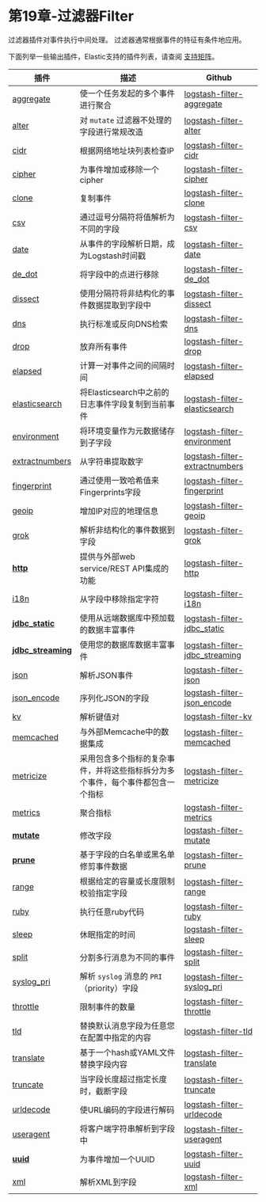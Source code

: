 # 第19章-过滤器Filter

过滤器插件对事件执行中间处理。 过滤器通常根据事件的特征有条件地应用。

下面列举一些输出插件，Elastic支持的插件列表，请查阅 [支持矩阵](https://www.elastic.co/cn/support/matrix)。

| 插件                                                         | 描述                                                         | Github                                                       |
| ------------------------------------------------------------ | ------------------------------------------------------------ | ------------------------------------------------------------ |
| [aggregate](../19-Filter-plugins/aggregate.md)               | 使一个任务发起的多个事件进行聚合                             | [logstash-filter-aggregate](https://github.com/logstash-plugins/logstash-filter-aggregate) |
| [alter](../19-Filter-plugins/alter.md)                       | 对 `mutate` 过滤器不处理的字段进行常规改造                   | [logstash-filter-alter](https://github.com/logstash-plugins/logstash-filter-alter) |
| [cidr](../19-Filter-plugins/cidr.md)                         | 根据网络地址块列表检查IP                                     | [logstash-filter-cidr](https://github.com/logstash-plugins/logstash-filter-cidr) |
| [cipher](../19-Filter-plugins/cipher.md)                     | 为事件增加或移除一个cipher                                   | [logstash-filter-cipher](https://github.com/logstash-plugins/logstash-filter-cipher) |
| [clone](../19-Filter-plugins/clone.md)                       | 复制事件                                                     | [logstash-filter-clone](https://github.com/logstash-plugins/logstash-filter-clone) |
| [csv](../19-Filter-plugins/csv.md)                           | 通过逗号分隔符将值解析为不同的字段                           | [logstash-filter-csv](https://github.com/logstash-plugins/logstash-filter-csv) |
| [date](../19-Filter-plugins/date.md)                         | 从事件的字段解析日期，成为Logstash时间戳                     | [logstash-filter-date](https://github.com/logstash-plugins/logstash-filter-date) |
| [de_dot](../19-Filter-plugins/de_dot.md)                     | 将字段中的点进行移除                                         | [logstash-filter-de_dot](https://github.com/logstash-plugins/logstash-filter-de_dot) |
| [dissect](../19-Filter-plugins/dissect.md)                   | 使用分隔符将非结构化的事件数据提取到字段中                   | [logstash-filter-dissect](https://github.com/logstash-plugins/logstash-filter-dissect) |
| [dns](../19-Filter-plugins/dns.md)                           | 执行标准或反向DNS检索                                        | [logstash-filter-dns](https://github.com/logstash-plugins/logstash-filter-dns) |
| [drop](../19-Filter-plugins/drop.md)                         | 放弃所有事件                                                 | [logstash-filter-drop](https://github.com/logstash-plugins/logstash-filter-drop) |
| [elapsed](../19-Filter-plugins/elapsed.md)                   | 计算一对事件之间的间隔时间                                   | [logstash-filter-elapsed](https://github.com/logstash-plugins/logstash-filter-elapsed) |
| [elasticsearch](../19-Filter-plugins/elasticsearch.md)       | 将Elasticsearch中之前的日志事件字段复制到当前事件            | [logstash-filter-elasticsearch](https://github.com/logstash-plugins/logstash-filter-elasticsearch) |
| [environment](../19-Filter-plugins/environment.md)           | 将环境变量作为元数据储存到子字段                             | [logstash-filter-environment](https://github.com/logstash-plugins/logstash-filter-environment) |
| [extractnumbers](../19-Filter-plugins/extractnumbers.md)     | 从字符串提取数字                                             | [logstash-filter-extractnumbers](https://github.com/logstash-plugins/logstash-filter-extractnumbers) |
| [fingerprint](../19-Filter-plugins/fingerprint.md)           | 通过使用一致哈希值来Fingerprints字段                         | [logstash-filter-fingerprint](https://github.com/logstash-plugins/logstash-filter-fingerprint) |
| [geoip](../19-Filter-plugins/geoip.md)                       | 增加IP对应的地理信息                                         | [logstash-filter-geoip](https://github.com/logstash-plugins/logstash-filter-geoip) |
| [grok](../19-Filter-plugins/grok.md)                         | 解析非结构化的事件数据到字段                                 | [logstash-filter-grok](https://github.com/logstash-plugins/logstash-filter-grok) |
| [**http**](../19-Filter-plugins/http.md)                     | 提供与外部web service/REST API集成的功能                     | [logstash-filter-http](https://github.com/logstash-plugins/logstash-filter-http) |
| [i18n](../19-Filter-plugins/i18n.md)                         | 从字段中移除指定字符                                         | [logstash-filter-i18n](https://github.com/logstash-plugins/logstash-filter-i18n) |
| [**jdbc_static**](../19-Filter-plugins/jdbc_static.md)       | 使用从远端数据库中预加载的数据丰富事件                       | [logstash-filter-jdbc_static](https://github.com/logstash-plugins/logstash-filter-jdbc_static) |
| [**jdbc_streaming**](../19-Filter-plugins/jdbc_streaming.md) | 使用您的数据库数据丰富事件                                   | [logstash-filter-jdbc_streaming](https://github.com/logstash-plugins/logstash-filter-jdbc_streaming) |
| [json](../19-Filter-plugins/json.md)                         | 解析JSON事件                                                 | [logstash-filter-json](https://github.com/logstash-plugins/logstash-filter-json) |
| [json_encode](../19-Filter-plugins/json_encode.md)           | 序列化JSON的字段                                             | [logstash-filter-json_encode](https://github.com/logstash-plugins/logstash-filter-json_encode) |
| [kv](../19-Filter-plugins/kv.md)                             | 解析键值对                                                   | [logstash-filter-kv](https://github.com/logstash-plugins/logstash-filter-kv) |
| [memcached](../19-Filter-plugins/memcached.md)               | 与外部Memcache中的数据集成                                   | [logstash-filter-memcached](https://github.com/logstash-plugins/logstash-filter-memcached) |
| [metricize](../19-Filter-plugins/metricize.md)               | 采用包含多个指标的复杂事件，并将这些指标拆分为多个事件，每个事件都包含一个指标 | [logstash-filter-metricize](https://github.com/logstash-plugins/logstash-filter-metricize) |
| [metrics](../19-Filter-plugins/metrics.md)                   | 聚合指标                                                     | [logstash-filter-metrics](https://github.com/logstash-plugins/logstash-filter-metrics) |
| [**mutate**](../19-Filter-plugins/mutate.md)                 | 修改字段                                                     | [logstash-filter-mutate](https://github.com/logstash-plugins/logstash-filter-mutate) |
| [**prune**](../19-Filter-plugins/prune.md)                       | 基于字段的白名单或黑名单修剪事件数据                         | [logstash-filter-prune](https://github.com/logstash-plugins/logstash-filter-prune) |
| [range](../19-Filter-plugins/range.md)                       | 根据给定的容量或长度限制校验指定字段                         | [logstash-filter-range](https://github.com/logstash-plugins/logstash-filter-range) |
| [ruby](../19-Filter-plugins/ruby.md)                         | 执行任意ruby代码                                             | [logstash-filter-ruby](https://github.com/logstash-plugins/logstash-filter-ruby) |
| [sleep](../19-Filter-plugins/sleep.md)                       | 休眠指定的时间                                               | [logstash-filter-sleep](https://github.com/logstash-plugins/logstash-filter-sleep) |
| [split](../19-Filter-plugins/split.md)                       | 分割多行消息为不同的事件                                     | [logstash-filter-split](https://github.com/logstash-plugins/logstash-filter-split) |
| [syslog_pri](../19-Filter-plugins/syslog_pri.md)             | 解析 `syslog` 消息的 `PRI`（priority）字段                   | [logstash-filter-syslog_pri](https://github.com/logstash-plugins/logstash-filter-syslog_pri) |
| [throttle](../19-Filter-plugins/throttle.md)                 | 限制事件的数量                                               | [logstash-filter-throttle](https://github.com/logstash-plugins/logstash-filter-throttle) |
| [tld](../19-Filter-plugins/tld.md)                           | 替换默认消息字段为任意您在配置中指定的内容                   | [logstash-filter-tld](https://github.com/logstash-plugins/logstash-filter-tld) |
| [translate](../19-Filter-plugins/translate.md)               | 基于一个hash或YAML文件替换字段内容                           | [logstash-filter-translate](https://github.com/logstash-plugins/logstash-filter-translate) |
| [truncate](../19-Filter-plugins/truncate.md)                 | 当字段长度超过指定长度时，截断字段                           | [logstash-filter-truncate](https://github.com/logstash-plugins/logstash-filter-truncate) |
| [urldecode](../19-Filter-plugins/urldecode.md)               | 使URL编码的字段进行解码                                      | [logstash-filter-urldecode](https://github.com/logstash-plugins/logstash-filter-urldecode) |
| [useragent](../19-Filter-plugins/useragent.md)               | 将客户端字符串解析到字段中                                   | [logstash-filter-useragent](https://github.com/logstash-plugins/logstash-filter-useragent) |
| [**uuid**](../19-Filter-plugins/uuid.md)                     | 为事件增加一个UUID                                           | [logstash-filter-uuid](https://github.com/logstash-plugins/logstash-filter-uuid) |
| [xml](../19-Filter-plugins/xml.md)                           | 解析XML到字段                                                | [logstash-filter-xml](https://github.com/logstash-plugins/logstash-filter-xml) |

